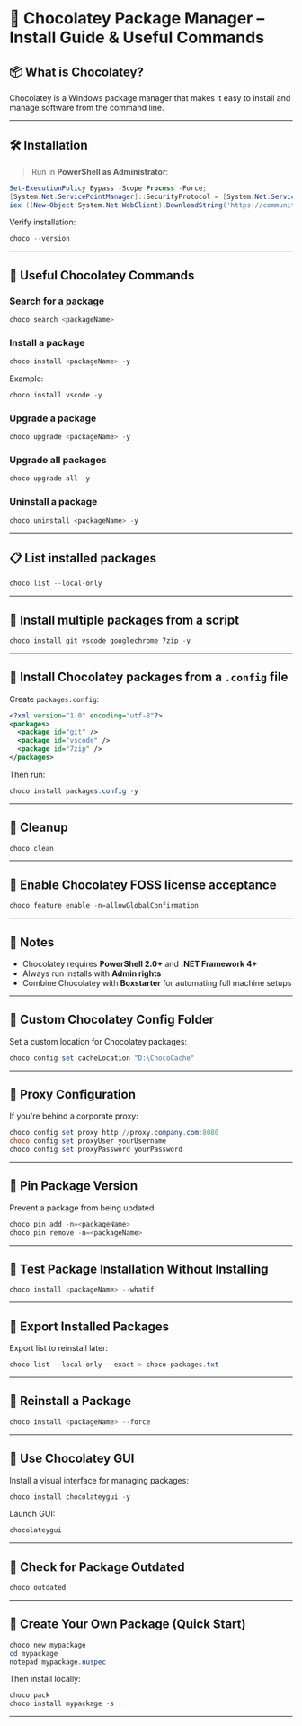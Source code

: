 
# 🍫 Chocolatey Package Manager – Install Guide & Useful Commands

## 📦 What is Chocolatey?

Chocolatey is a Windows package manager that makes it easy to install and manage software from the command line.

---

## 🛠️ Installation

> Run in **PowerShell as Administrator**:

```powershell
Set-ExecutionPolicy Bypass -Scope Process -Force;
[System.Net.ServicePointManager]::SecurityProtocol = [System.Net.ServicePointManager]::SecurityProtocol -bor 3072;
iex ((New-Object System.Net.WebClient).DownloadString('https://community.chocolatey.org/install.ps1'))
```

Verify installation:

```powershell
choco --version
```

---

## 🎯 Useful Chocolatey Commands

### Search for a package

```powershell
choco search <packageName>
```

### Install a package

```powershell
choco install <packageName> -y
```

Example:

```powershell
choco install vscode -y
```

### Upgrade a package

```powershell
choco upgrade <packageName> -y
```

### Upgrade all packages

```powershell
choco upgrade all -y
```

### Uninstall a package

```powershell
choco uninstall <packageName> -y
```

---

## 📋 List installed packages

```powershell
choco list --local-only
```

---

## 🧰 Install multiple packages from a script

```powershell
choco install git vscode googlechrome 7zip -y
```

---

## 📂 Install Chocolatey packages from a `.config` file

Create `packages.config`:

```xml
<?xml version="1.0" encoding="utf-8"?>
<packages>
  <package id="git" />
  <package id="vscode" />
  <package id="7zip" />
</packages>
```

Then run:

```powershell
choco install packages.config -y
```

---

## 🧽 Cleanup

```powershell
choco clean
```

---

## 🔐 Enable Chocolatey FOSS license acceptance

```powershell
choco feature enable -n=allowGlobalConfirmation
```

---

## 📎 Notes

- Chocolatey requires **PowerShell 2.0+** and **.NET Framework 4+**
- Always run installs with **Admin rights**
- Combine Chocolatey with **Boxstarter** for automating full machine setups

---

## 📁 Custom Chocolatey Config Folder

Set a custom location for Chocolatey packages:

```powershell
choco config set cacheLocation "D:\ChocoCache"
```

---

## 📡 Proxy Configuration

If you're behind a corporate proxy:

```powershell
choco config set proxy http://proxy.company.com:8080
choco config set proxyUser yourUsername
choco config set proxyPassword yourPassword
```

---

## 📌 Pin Package Version

Prevent a package from being updated:

```powershell
choco pin add -n=<packageName>
choco pin remove -n=<packageName>
```

---

## 🧪 Test Package Installation Without Installing

```powershell
choco install <packageName> --whatif
```

---

## 📝 Export Installed Packages

Export list to reinstall later:

```powershell
choco list --local-only --exact > choco-packages.txt
```

---

## 🔄 Reinstall a Package

```powershell
choco install <packageName> --force
```

---

## 🚀 Use Chocolatey GUI

Install a visual interface for managing packages:

```powershell
choco install chocolateygui -y
```

Launch GUI:

```powershell
chocolateygui
```

---

## 🧪 Check for Package Outdated

```powershell
choco outdated
```

---

## 🧰 Create Your Own Package (Quick Start)

```powershell
choco new mypackage
cd mypackage
notepad mypackage.nuspec
```

Then install locally:

```powershell
choco pack
choco install mypackage -s .
```

---
